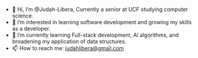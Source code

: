- 👋 Hi, I’m @Judah-Libera, Currently a senior at UCF studying computer science.
- 👀 I’m interested in learning software development and growing my skills as a developer.
- 🌱 I’m currently learning Full-stack development, AI algorithms, and broadening my application of data structures.
- 📫 How to reach me: judahlibera@gmail.com

<!---
Judah-Libera/Judah-Libera is a ✨ special ✨ repository because its `README.md` (this file) appears on your GitHub profile.
You can click the Preview link to take a look at your changes.
--->
